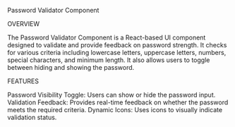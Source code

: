 Password Validator Component

OVERVIEW

The Password Validator Component is a React-based UI component designed to validate and provide feedback on password strength. It checks for various criteria including lowercase letters, uppercase letters, numbers, special characters, and minimum length. It also allows users to toggle between hiding and showing the password.

FEATURES

Password Visibility Toggle: Users can show or hide the password input.
Validation Feedback: Provides real-time feedback on whether the password meets the required criteria.
Dynamic Icons: Uses icons to visually indicate validation status.
